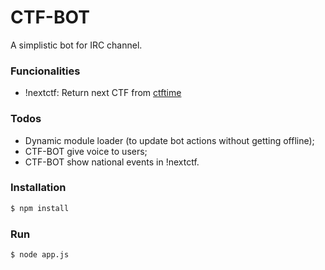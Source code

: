 # CTF-BOT

A simplistic bot for IRC channel.

### Funcionalities

  - !nextctf: Return next CTF from [ctftime]
 
### Todos

 - Dynamic module loader (to update bot actions without getting offline);
 - CTF-BOT give voice to users;
 - CTF-BOT show national events in !nextctf.
  
### Installation
  ```sh
$ npm install
```

### Run
  ```sh
$ node app.js
```

   [ctftime]: <https://ctftime.com/upcoming>
